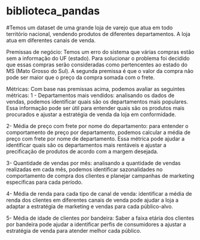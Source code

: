 # biblioteca_pandas

#Temos um dataset de uma grande loja de varejo que atua em todo território nacional, vendendo produtos de diferentes departamentos. A loja atua em diferentes canais de venda.

Premissas de negócio:
Temos um erro do sistema que várias compras estão sem a informação do UF (estado). Para solucionar o problema foi decidido que essas compras serão consideradas como pertencentes ao estado do MS (Mato Grosso do Sul). A segunda premissa é que o valor da compra não pode ser maior que o preço da compra somada com o frete.

Métricas:
Com base nas premissas acima, podemos avaliar as seguintes métricas:
1 - Departamentos mais vendidos: analisando os dados de vendas, podemos identificar quais são os departamentos mais populares. Essa informação pode ser útil para entender quais são os produtos mais procurados e ajustar a estratégia de venda da loja em conformidade.

2- Média de preço com frete por nome do departamento: para entender o comportamento de preço por departamento, podemos calcular a média de preço com frete por nome de departamento. Essa métrica pode ajudar a identificar quais são os departamentos mais rentáveis e ajustar a precificação de produtos de acordo com a margem desejada.

3- Quantidade de vendas por mês: analisando a quantidade de vendas realizadas em cada mês, podemos identificar sazonalidades no comportamento de compra dos clientes e planejar campanhas de marketing específicas para cada período.

4- Média de renda para cada tipo de canal de venda: identificar a média de renda dos clientes em diferentes canais de venda pode ajudar a loja a adaptar a estratégia de marketing e vendas para cada público-alvo.

5- Média de idade de clientes por bandeira: Saber a faixa etária dos clientes por bandeira pode ajudar a identificar perfis de consumidores a ajustar a estratégia de venda para atender melhor cada público.
